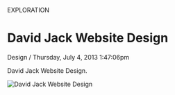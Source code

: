 <p class="type">EXPLORATION</p>

# David Jack Website Design

<p class="meta">Design  /  Thursday, July 4, 2013 1:47:06pm</p>

David Jack Website Design.

![David Jack Website Design](https://farooq-agent.web.app/assets/images/works/large/david-jack-website-design.jpg)
